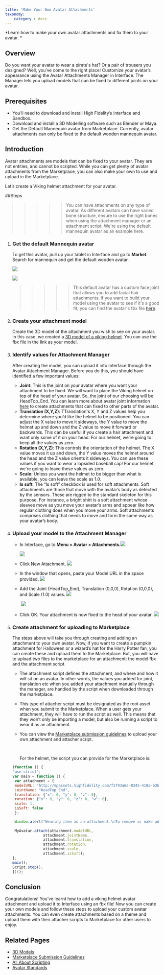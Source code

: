 ```yaml
---
title: 'Make Your Own Avatar Attachments'
taxonomy:
	category : docs
---
```

*Learn how to make your own avatar attachments and fix them to your avatar. *

## Overview

Do you want your avatar to wear a pirate's hat? Or a pair of trousers you designed? Well, you’ve come to the right place! Customize your avatar’s appearance using the Avatar Attachments Manager in Interface. The Manager lets you upload models that can be fixed to different joints on your avatar. 




## Prerequisites

* You’ll need to download and install High Fidelity’s Interface and Sandbox. 
* Download and install a 3D Modelling software such as Blender or Maya. 
* Get the Default Mannequin avatar from Marketplace. Currently, avatar attachments can only be fixed to the default wooden mannequin avatar. 




## Introduction

Avatar attachments are models that can be fixed to your avatar. They are not entities, and cannot be scripted. While you can get plenty of avatar attachments from the Marketplace, you can also make your own to use and upload in the Marketplace. 

Let’s create a Viking helmet attachment for your avatar. 



##Steps

>>>>> You can have attachments on any type of avatar. As different avatars can have varied bone structure, ensure to use the right bones when using the attachment manager or an attachment script. We're using the default mannequin avatar as an example here. 

1. ### Get the default Mannequin avatar 
   To get this avatar, pull up your tablet in Interface and go to **Market**. Search for mannequin and get the default wooden avatar. 


   ![](default-avatar-results.PNG)

   ![](default-avatar-wooden.PNG)

   >>>>> This default avatar has a custom face joint that allows you to add facial hair attachments. If you want to build your model using the avatar to see if it's a good fit, you can find the avatar's fbx file [here](https://www.google.com/url?q=http://mpassets.highfidelity.com/7fe80a1e-f445-4800-9e89-40e677b03bee-v1/mannequin/mannequin.fbx&sa=D&ust=1499379503378000&usg=AFQjCNEDRtPZlnqAs6h5pThcE3BEEezPjg). 

2. ### Create your attachment model
   Create the 3D model of the attachment you wish to see on your avatar. In this case, we created a [3D model of a viking helmet](http://mpassets.highfidelity.com/f2793a6a-8345-410a-b3bd-ebd67437ad53-v1/vikinghat.fbx). You can use the fbx file in the link as your model. 

3. ### Identify values for Attachment Manager
   After creating the model, you can upload it into Interface through the Avatar Attachment Manager. Before you do this, you should have identified a few important values: 
   * **Joint**: This is the joint on your avatar where you want your attachment to be fixed. We will want to place the Viking helmet on top of the head of your avatar. So, the joint of our choosing will be: HeadTop_End. You can learn more about avatar joint information [here](../../create-and-explore/avatars/avatar-standards) to create attachments that can fixed to other parts of the avatar. 
   * **Translation (X,Y,Z)**: TTranslation's X, Y and Z values help you determine where you’d like the helmet to be positioned. You can adjust the X value to move it sideways, the Y value to move the helmet up and down and the Z value to move it forward or backwards. This can be useful if you create a hair attachment and want only some of it on your head. For our helmet, we’re going to keep all the values as zero. 
   * **Rotation (X,Y,Z)**: This controls the orientation of the helmet. The X value moves it up and down, the Y value moves the helmet around the head and the Z value orients it sideways. You can use these values if you want to wear a lopsided baseball cap! For our helmet, we're going to leave these values as zero. 
   * **Scale**: Unless you want the helmet to be bigger than what is available, you can leave the scale as 1.0. 
   * **Is soft**: The “Is soft” checkbox is used for soft attachments. Soft attachments are those that move with the avatar’s body as detected by the sensors. These are rigged to the standard skeleton for this purpose. For instance, a bright shirt is a soft attachment whose sleeves move as you move your avatar’s arms and appear like how regular clothing does when you move your arms. Soft attachments comprises clothing that needs to move and form the same way as your avatar’s body. 

4. ### Upload your model to the Attachment Manager
   * In Interface, go to **Menu > Avatar > Attachments.**![](att-mgr.PNG) 

      ![](att-mgr2.PNG)

   * Click New Attachment.                                   ![](add1.PNG)

   * In the window that opens, paste your Model URL in the space provided. ![](choose.PNG)

   * Add the Joint (HeadTop_End), Translation (0,0,0), Rotation (0,0,0), and Scale (1.0) values. ![](joint.PNG)   

     ​                                                                         ![](avatar-att-values.PNG)

   * Click OK. Your attachment is now fixed to the head of  your avatar. ![](added.PNG)

5. ### Create attachment for uploading to Marketplace
   The steps above will take you through creating and adding an attachment to your own avatar. Now, if you want to create a pumpkin attachment for Halloween or a wizard’s hat for the Harry Potter fan, you can create these and upload them to the Marketplace. But, you will have to upload two files to the marketplace for an attachment: the model fbx and the attachment script. 
   * The attachment script defines the attachment, and where and how it will sit on an avatar. In other words, the values you added for joint, translation etc when you added your attachment manually through the manager, are handled by the script when downloaded through the marketplace. 

   * This type of attacher script must be designated as the root asset when you submit to the Marketplace. When a user gets your attachment, they will have to run the script as well. This means that they won’t only be importing a model, but also be running a script to wear it as an attachment. 

   * You can view the [Marketplace submission guidelines](../../create-and-explore/marketplace/submission-guidelines) to upload your own attachment and attacher script. 

     ​

     For the helmet, the script you can provide for the Marketplace is: 

   ```javascript
   (function () {
   'use strict';
   var main = function () {
   	var attachment = {
   	modelURL: "http://mpassets.highfidelity.com/f2793a6a-8345-410a-b3bd-ebd67437ad53-v1/vikinghat.fbx",
   	jointName: "HeadTop_End",
   	translation: {"x": 0, "y": 0, "z": 0},
   	rotation: {"x": 0, "y": 0, "z": 0, "w": 0},
   	scale: 1,
   	isSoft: false
   	};

   	Window.alert("Wearing item as an attachment.\nTo remove or make adjustments, please use Avatar > Attachment.");
   		
   	MyAvatar.attach(attachment.modelURL,
   				 attachment.jointName,
   				 attachment.translation,
   				 attachment.rotation,
   				 attachment.scale,
   				 attachment.isSoft);
   };
   main();
   Script.stop();
   })();
   ```






## Conclusion

Congratulations! You’ve learnt how to add a viking helmet avatar attachment and upload it to Interface using an fbx file! Now you can create your own models and follow these steps to upload your custom avatar attachments. You can even create attachments based on a theme and upload them with their attacher scripts to Marketplace for other users to enjoy. 



## Related Pages

* [3D Models](../../create-and-explore/3d-modelling)
* [Marketplace Submission Guidelines](../../create-and-explore/marketplace/submission-guidelines)
* [All About Scripting](../../create-and-explore/all-about-scripting)
* [Avatar Standards](../../create-and-explore/avatars/avatar-standards)
